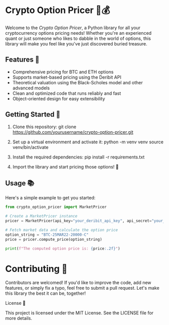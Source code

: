 # Crypto Option Pricer 🚀💰

Welcome to the *Crypto Option Pricer*, a Python library for all your cryptocurrency options pricing needs! Whether you're an experienced quant or just someone who likes to dabble in the world of options, this library will make you feel like you've just discovered buried treasure.

## Features 🌟

* Comprehensive pricing for BTC and ETH options
* Supports market-based pricing using the Deribit API
* Theoretical valuation using the Black-Scholes model and other advanced models
* Clean and optimized code that runs reliably and fast
* Object-oriented design for easy extensibility

## Getting Started 🏁

1. Clone this repository:
git clone https://github.com/yourusername/crypto-option-pricer.git

2. Set up a virtual environment and activate it:
python -m venv venv
source venv/bin/activate

3. Install the required dependencies:
pip install -r requirements.txt

4. Import the library and start pricing those options! 🎉

## Usage 📚

Here's a simple example to get you started:

```python
from crypto_option_pricer import MarketPricer

# Create a MarketPricer instance
pricer = MarketPricer(api_key="your_deribit_api_key", api_secret="your_deribit_api_secret")

# Fetch market data and calculate the option price
option_string = "BTC-25MAR22-20000-C"
price = pricer.compute_price(option_string)

print(f"The computed option price is: {price:.2f}")
```
# Contributing 🤝

Contributors are welcomed! If you'd like to improve the code, add new features, or simply fix a typo, feel free to submit a pull request. Let's make this library the best it can be, together!

License 📄

This project is licensed under the MIT License. See the LICENSE file for more details.
